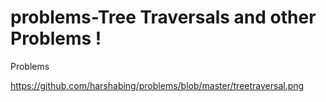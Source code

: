 # problems-Tree Traversals and other Problems !


Problems 



https://github.com/harshabing/problems/blob/master/treetraversal.png
